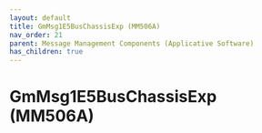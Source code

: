 ```yaml
---
layout: default
title: GmMsg1E5BusChassisExp (MM506A)
nav_order: 21
parent: Message Management Components (Applicative Software)
has_children: true
---
```

# GmMsg1E5BusChassisExp (MM506A)
